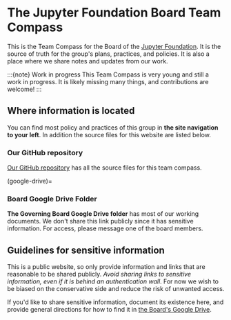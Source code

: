 # The Jupyter Foundation Board Team Compass

This is the Team Compass for the Board of the [Jupyter Foundation](https://jupyterfoundation.org). It is the source of truth for the group's plans, practices, and policies. It is also a place where we share notes and updates from our work.

:::{note} Work in progress
This Team Compass is very young and still a work in progress. It is likely missing many things, and contributions are welcome!
:::

## Where information is located

You can find most policy and practices of this group in **the site navigation to your left**. In addition the source files for this website are listed below.

### Our GitHub repository

[Our GitHub repository](https://github.com/jupyter-governance/jupyter-foundation-governing-board) has all the source files for this team compass.

(google-drive)=

### Board Google Drive Folder

**The Governing Board Google Drive folder** has most of our working documents. We don't share this link publicly since it has sensitive information. For access, please message one of the board members.

## Guidelines for sensitive information

This is a public website, so only provide information and links that are reasonable to be shared publicly.
_Avoid sharing links to sensitive information, even if it is behind an authentication wall_.
For now we wish to be biased on the conservative side and reduce the risk of unwanted access.

If you'd like to share sensitive information, document its existence here, and provide general directions for how to find it in [the Board's Google Drive](#google-drive).